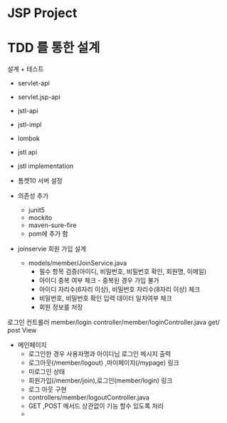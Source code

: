 # JSP Project 


# TDD 를 통한 설계
설계 + 테스트 
- servlet-api
- servlet.jsp-api
- jstl-api
- jstl-impl
- lombok
- jstl api
- jstl implementation

- 톰켓10 서버 설정 

- 의존성 추가 
    - junit5
    - mockito
    - maven-sure-fire 
    - pom에 추가 함

- joinservie 회원 가입 설계
  - models/member/JoinService.java
    - 필수 항목 검증(아이디, 비밀번호, 비밀번호 확인, 회원명, 이메일)
    - 아이디 중복 여부 체크 - 중복된 경우 가입 불가
    - 아이디 자리수(6자리 이상), 비밀번호 자리수(8자리 이상) 체크
    - 비밀번호, 비밀번호 확인 입력 데이터 일치여부 체크
    - 회원 정보를 저장

로그인 
  컨트롤러 member/login 
  controller/member/loginController.java
  get/
  post
  View

- 메인페이지 
  - 로그인한 경우 사용자명과 아이디님 로그인 메시지 출력 
  - 로그아웃(/member/logout) ,마이페이지(/mypage) 링크 
  - 미로그인 상태 
  - 회원가입(/member/join),로그인(member/login) 링크 
  - 로그 아웃 구현 
  - controllers/member/logoutController.java
  - GET ,POST 메서드 상관없이 기능 할수 있도록 처리 
  - 










